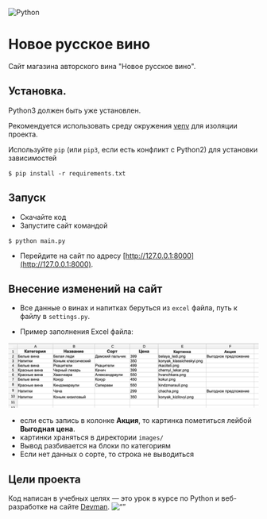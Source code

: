 ![Python](https://img.shields.io/badge/python-3670A0?style=for-the-badge&logo=python&logoColor=ffdd54)
# Новое русское вино

Сайт магазина авторского вина "Новое русское вино".

## Установка.
Python3 должен быть уже установлен.

Рекомендуется использовать среду окружения [venv](https://docs.python.org/3/library/venv.html) 
для изоляции проекта.

Используйте `pip` (или `pip3`, если есть конфликт с Python2) для установки зависимостей
```console
$ pip install -r requirements.txt
```

## Запуск

- Скачайте код
- Запустите сайт командой 
```console
$ python main.py
```
- Перейдите на сайт по адресу [http://127.0.0.1:8000](http://127.0.0.1:8000).

## Внесение изменений на сайт

- Все данные о винах и напитках беруться из `excel` файла, путь к файлу в `settings.py`.

- Пример заполнения Excel файла:
<img src="content/example_excel.png">

- если есть запись в колонке **Акция**, то картинка пометиться лейбой **Выгодная цена**.
- картинки храняться в директории `images/`
- Вывод разбивается на блоки по категориям
- Если нет данных о сорте, то строка не выводиться


## Цели проекта

Код написан в учебных целях — это урок в курсе по Python и веб-разработке на сайте [Devman](https://dvmn.org).
<img src="https://dvmn.org/assets/img/logo.8d8f24edbb5f.svg" alt= “” width="102" height="25">

